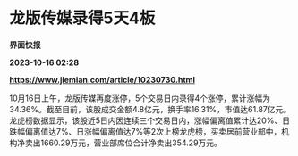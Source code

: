 # 龙版传媒录得5天4板
**界面快报**

**2023-10-16 02:28**

**https://www.jiemian.com/article/10230730.html**

10月16日上午，龙版传媒再度涨停，5个交易日内录得4个涨停，累计涨幅为34.36%。截至目前，该股成交金额4.8亿元，换手率16.31%，市值达61.87亿元。龙虎榜数据显示，该股近5日内因连续三个交易日内，涨幅偏离值累计达20%、日跌幅偏离值达7%、日涨幅偏离值达7%等2次上榜龙虎榜，买卖居前营业部中，机构净卖出1660.29万元，营业部席位合计净卖出354.29万元。